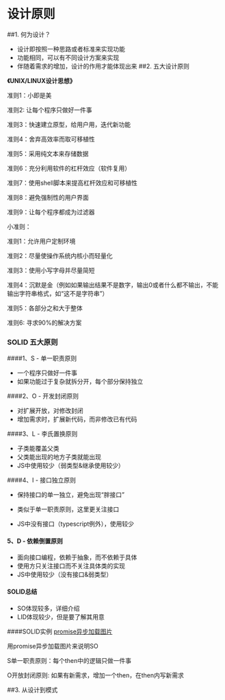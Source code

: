 # 设计原则
##1. 何为设计？
- 设计即按照一种思路或者标准来实现功能
- 功能相同，可以有不同设计方案来实现
- 伴随着需求的增加，设计的作用才能体现出来
##2. 五大设计原则

**《UNIX/LINUX设计思想》**

准则1：小即是美

准则2: 让每个程序只做好一件事

准则3：快速建立原型，给用户用，迭代新功能

准则4：舍弃高效率而取可移植性

准则5：采用纯文本来存储数据

准则6：充分利用软件的杠杆效应（软件复用）

准则7：使用shell脚本来提高杠杆效应和可移植性

准则8：避免强制性的用户界面

准则9：让每个程序都成为过滤器



小准则：

准则1：允许用户定制环境

准则2：尽量使操作系统内核小而轻量化

准则3：使用小写字母并尽量简短

准则4：沉默是金（例如如果输出结果不是数字，输出0或者什么都不输出，不能输出字符串格式，如“这不是字符串”）

准则5：各部分之和大于整体

准则6: 寻求90%的解决方案



### SOLID 五大原则

####1、S - 单一职责原则 

- 一个程序只做好一件事
- 如果功能过于复杂就拆分开，每个部分保持独立

####2、O - 开发封闭原则 

- 对扩展开放，对修改封闭
- 增加需求时，扩展新代码，而非修改已有代码

####3、L - 李氏置换原则 

- 子类能覆盖父类
- 父类能出现的地方子类就能出现
- JS中使用较少（弱类型&继承使用较少）

####4、I - 接口独立原则 

- 保持接口的单一独立，避免出现“胖接口”


- 类似于单一职责原则，这里更关注接口
- JS中没有接口（typescript例外），使用较少

#### 5、D - 依赖倒置原则 

- 面向接口编程，依赖于抽象，而不依赖于具体
- 使用方只关注接口而不关注具体类的实现
- JS中使用较少（没有接口&弱类型）

#### SOLID总结

- SO体现较多，详细介绍
- LID体现较少，但是要了解其用意

####SOLID实例
[promise异步加载图片](https://github.com/yaoyaoniu/note/blob/master/IT/front-end/JavaScript/design-patterns/promise%E5%BC%82%E6%AD%A5%E5%8A%A0%E8%BD%BD%E5%9B%BE%E7%89%87.js)

用promise异步加载图片来说明SO

S单一职责原则：每个then中的逻辑只做一件事

O开放封闭原则: 如果有新需求，增加一个then，在then内写新需求



##3. 从设计到模式